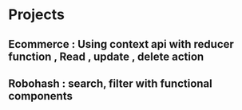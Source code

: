 # Projects

## Ecommerce : Using context api with reducer function , Read , update , delete action 
## Robohash : search, filter with functional components
